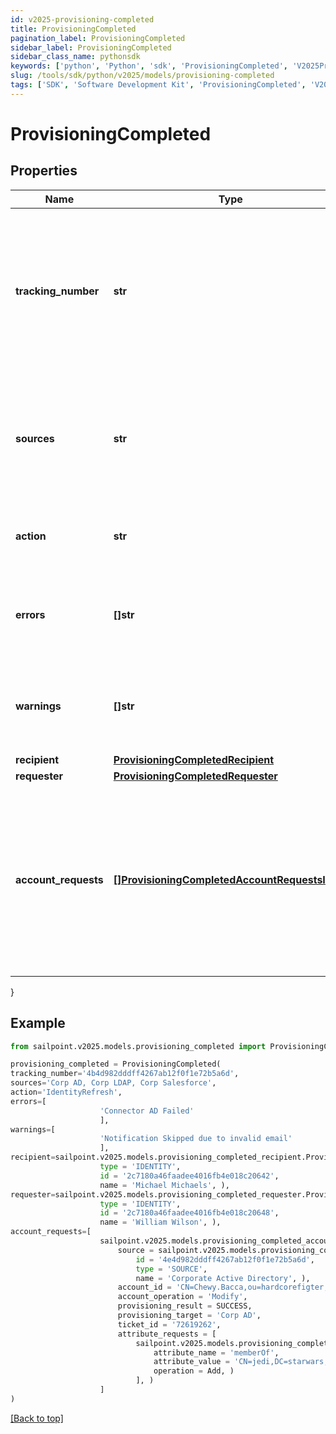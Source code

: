 ```yaml
---
id: v2025-provisioning-completed
title: ProvisioningCompleted
pagination_label: ProvisioningCompleted
sidebar_label: ProvisioningCompleted
sidebar_class_name: pythonsdk
keywords: ['python', 'Python', 'sdk', 'ProvisioningCompleted', 'V2025ProvisioningCompleted'] 
slug: /tools/sdk/python/v2025/models/provisioning-completed
tags: ['SDK', 'Software Development Kit', 'ProvisioningCompleted', 'V2025ProvisioningCompleted']
---
```


# ProvisioningCompleted


## Properties

Name | Type | Description | Notes
------------ | ------------- | ------------- | -------------
**tracking_number** | **str** | The reference number of the provisioning request. Useful for tracking status in the Account Activity search interface. | [required]
**sources** | **str** | One or more sources that the provisioning transaction(s) were done against.  Sources are comma separated. | [required]
**action** | **str** | Origin of where the provisioning request came from. | [optional] 
**errors** | **[]str** | A list of any accumulated error messages that occurred during provisioning. | [optional] 
**warnings** | **[]str** | A list of any accumulated warning messages that occurred during provisioning. | [optional] 
**recipient** | [**ProvisioningCompletedRecipient**](provisioning-completed-recipient) |  | [required]
**requester** | [**ProvisioningCompletedRequester**](provisioning-completed-requester) |  | [optional] 
**account_requests** | [**[]ProvisioningCompletedAccountRequestsInner**](provisioning-completed-account-requests-inner) | A list of provisioning instructions to be executed on a per-account basis. The order in which operations are executed may not always be predictable. | [required]
}

## Example

```python
from sailpoint.v2025.models.provisioning_completed import ProvisioningCompleted

provisioning_completed = ProvisioningCompleted(
tracking_number='4b4d982dddff4267ab12f0f1e72b5a6d',
sources='Corp AD, Corp LDAP, Corp Salesforce',
action='IdentityRefresh',
errors=[
                    'Connector AD Failed'
                    ],
warnings=[
                    'Notification Skipped due to invalid email'
                    ],
recipient=sailpoint.v2025.models.provisioning_completed_recipient.ProvisioningCompleted_recipient(
                    type = 'IDENTITY', 
                    id = '2c7180a46faadee4016fb4e018c20642', 
                    name = 'Michael Michaels', ),
requester=sailpoint.v2025.models.provisioning_completed_requester.ProvisioningCompleted_requester(
                    type = 'IDENTITY', 
                    id = '2c7180a46faadee4016fb4e018c20648', 
                    name = 'William Wilson', ),
account_requests=[
                    sailpoint.v2025.models.provisioning_completed_account_requests_inner.ProvisioningCompleted_accountRequests_inner(
                        source = sailpoint.v2025.models.provisioning_completed_account_requests_inner_source.ProvisioningCompleted_accountRequests_inner_source(
                            id = '4e4d982dddff4267ab12f0f1e72b5a6d', 
                            type = 'SOURCE', 
                            name = 'Corporate Active Directory', ), 
                        account_id = 'CN=Chewy.Bacca,ou=hardcorefigter,ou=wookies,dc=starwars,dc=com', 
                        account_operation = 'Modify', 
                        provisioning_result = SUCCESS, 
                        provisioning_target = 'Corp AD', 
                        ticket_id = '72619262', 
                        attribute_requests = [
                            sailpoint.v2025.models.provisioning_completed_account_requests_inner_attribute_requests_inner.ProvisioningCompleted_accountRequests_inner_attributeRequests_inner(
                                attribute_name = 'memberOf', 
                                attribute_value = 'CN=jedi,DC=starwars,DC=com', 
                                operation = Add, )
                            ], )
                    ]
)

```
[[Back to top]](#) 

